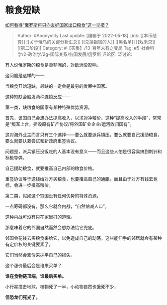 # 粮食短缺
[如何看待“俄罗斯将只向友好国家出口粮食”这一举措？](https://www.zhihu.com/question/525417450/answer/2490137891)

> Author: #Anonymity
> Last update: [编辑于 2022-05-18]
> Link: [[本币结算]] [[关于俄乌的关键分析汇总]] [[兑换银钱的人]] [[黑名单]] [[戏未央]] [[第二阶段]]
> Category: #【答集】/13-百年未有之变局
> Tag: #5-社会科学/2-政治学/2g-国际关系/各国发展/俄罗斯
> 评论区:
> 泛讨论:

有人说俄罗斯的粮食是卖非洲的，对欧洲没影响。

这问题是这样的——

当粮食开始短缺，最缺的一定会是最穷的发展中国家。

这种短缺会触发两种连锁反应——

第一类，缺粮食的国家有某种特殊优势资源。

首先，该国自己会想办法提高收入，以求对冲粮价。这种“提高收入的手段”，常常是“叛军上台，撕毁原有矿产协议/将外国矿业企业/运河收归国有”。

这对海外业主而言只有三个选择——要么就要派兵镇压，要么就要自己援助粮食，要么就要认栽尝试和新政府重签协议。

问题是，派兵镇压没饭吃的人基本没有意义——而且这些人怕是很容易搞到刺针和标枪导弹。

自己援助粮食，就要推高自己内部的粮食价格。

重签协议等于送钱给对方买粮食，也要推高自己的通胀。而且由于对方有钱去竞标，会进一步推高粮价。

第二类，假如这个穷国没有任何优势的特殊资源。

一点筹码都没有，那么它就会内战，“自然缩减人口”。

这种内战可没有只在家里打的道理。

那意味着它的邻国自然而然会想办法给它兜底。

邻国会花钱去买粮食来给它，以免造成自己的动荡。这些能伸手的邻居就会有某种有定价权的关键要素了。

它们当然会涨价来抹平自己的损失。

这个涨价最后会是谁来买单？

**谁在食物链顶端，谁最后买单。**

小行星撞击地球，植物死了一半，小动物自然也饿死不少，

**但恐龙们死光了。**
